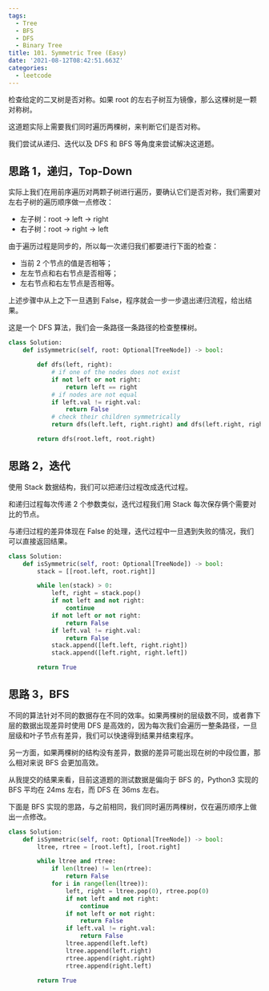 ```yaml
---
tags:
  - Tree
  - BFS
  - DFS
  - Binary Tree
title: 101. Symmetric Tree (Easy)
date: '2021-08-12T08:42:51.663Z'
categories:
  - leetcode
---
```


检查给定的二叉树是否对称。如果 root 的左右子树互为镜像，那么这棵树是一颗对称树。

这道题实际上需要我们同时遍历两棵树，来判断它们是否对称。

我们尝试从递归、迭代以及 DFS 和 BFS 等角度来尝试解决这道题。

<!-- more -->

## 思路 1，递归，Top-Down

实际上我们在用前序遍历对两颗子树进行遍历，要确认它们是否对称，我们需要对左右子树的遍历顺序做一点修改：

- 左子树：root -> left -> right
- 右子树：root -> right -> left

由于遍历过程是同步的，所以每一次递归我们都要进行下面的检查：

- 当前 2 个节点的值是否相等；
- 左左节点和右右节点是否相等；
- 左右节点和右左节点是否相等。

上述步骤中从上之下一旦遇到 False，程序就会一步一步退出递归流程，给出结果。

这是一个 DFS 算法，我们会一条路径一条路径的检查整棵树。

```python
class Solution:
    def isSymmetric(self, root: Optional[TreeNode]) -> bool:

        def dfs(left, right):
            # if one of the nodes does not exist
            if not left or not right:
                return left == right
            # if nodes are not equal
            if left.val != right.val:
                return False
            # check their children symmetrically
            return dfs(left.left, right.right) and dfs(left.right, right.left)

        return dfs(root.left, root.right)
```

## 思路 2，迭代

使用 Stack 数据结构，我们可以把递归过程改成迭代过程。

和递归过程每次传递 2 个参数类似，迭代过程我们用 Stack 每次保存俩个需要对比的节点。

与递归过程的差异体现在 False 的处理，迭代过程中一旦遇到失败的情况，我们可以直接返回结果。

```python
class Solution:
    def isSymmetric(self, root: Optional[TreeNode]) -> bool:
        stack = [[root.left, root.right]]

        while len(stack) > 0:
            left, right = stack.pop()
            if not left and not right:
                continue
            if not left or not right:
                return False
            if left.val != right.val:
                return False
            stack.append([left.left, right.right])
            stack.append([left.right, right.left])

        return True
```

## 思路 3，BFS

不同的算法针对不同的数据存在不同的效率。如果两棵树的层级数不同，或者靠下层的数据出现差异时使用 DFS 是高效的，因为每次我们会遍历一整条路径，一旦层级和叶子节点有差异，我们可以快速得到结果并结束程序。

另一方面，如果两棵树的结构没有差异，数据的差异可能出现在树的中段位置，那么相对来说 BFS 会更加高效。

从我提交的结果来看，目前这道题的测试数据是偏向于 BFS 的，Python3 实现的 BFS 平均在 24ms 左右，而 DFS 在 36ms 左右。

下面是 BFS 实现的思路，与之前相同，我们同时遍历两棵树，仅在遍历顺序上做出一点修改。

```python
class Solution:
    def isSymmetric(self, root: Optional[TreeNode]) -> bool:
        ltree, rtree = [root.left], [root.right]

        while ltree and rtree:
            if len(ltree) != len(rtree):
                return False
            for i in range(len(ltree)):
                left, right = ltree.pop(0), rtree.pop(0)
                if not left and not right:
                    continue
                if not left or not right:
                    return False
                if left.val != right.val:
                    return False
                ltree.append(left.left)
                ltree.append(left.right)
                rtree.append(right.right)
                rtree.append(right.left)

        return True
```
